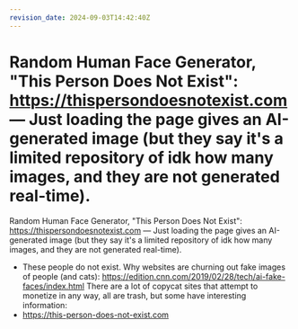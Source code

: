 ```yaml
---
revision_date: 2024-09-03T14:42:40Z
---
```

# Random Human Face Generator, "This Person Does Not Exist": https://thispersondoesnotexist.com — Just loading the page gives an AI-generated image (but they say it's a limited repository of idk how many images, and they are not generated real-time).
Random Human Face Generator, "This Person Does Not Exist": https://thispersondoesnotexist.com — Just loading the page gives an AI-generated image (but they say it's a limited repository of idk how many images, and they are not generated real-time).
* These people do not exist. Why websites are churning out fake images of people (and cats): https://edition.cnn.com/2019/02/28/tech/ai-fake-faces/index.html
There are a lot of copycat sites that attempt to monetize in any way, all are trash, but some have interesting information:
* https://this-person-does-not-exist.com